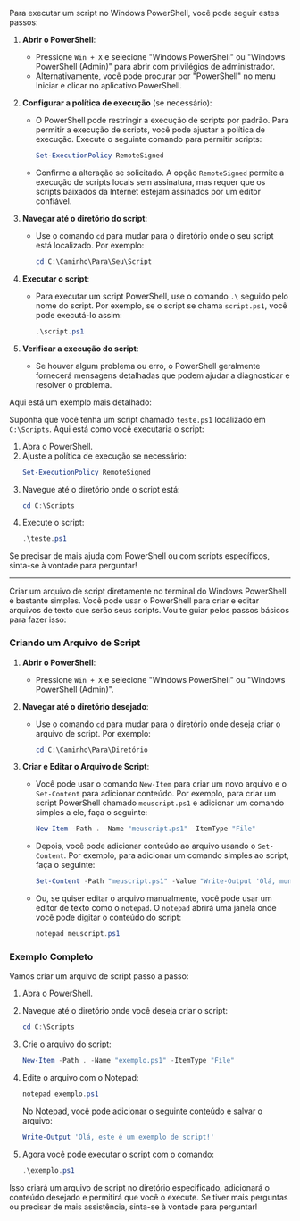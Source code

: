 Para executar um script no Windows PowerShell, você pode seguir estes passos:

1. **Abrir o PowerShell**:
   - Pressione `Win + X` e selecione "Windows PowerShell" ou "Windows PowerShell (Admin)" para abrir com privilégios de administrador.
   - Alternativamente, você pode procurar por "PowerShell" no menu Iniciar e clicar no aplicativo PowerShell.

2. **Configurar a política de execução** (se necessário):
   - O PowerShell pode restringir a execução de scripts por padrão. Para permitir a execução de scripts, você pode ajustar a política de execução. Execute o seguinte comando para permitir scripts:
     ```powershell
     Set-ExecutionPolicy RemoteSigned
     ```
   - Confirme a alteração se solicitado. A opção `RemoteSigned` permite a execução de scripts locais sem assinatura, mas requer que os scripts baixados da Internet estejam assinados por um editor confiável.

3. **Navegar até o diretório do script**:
   - Use o comando `cd` para mudar para o diretório onde o seu script está localizado. Por exemplo:
     ```powershell
     cd C:\Caminho\Para\Seu\Script
     ```

4. **Executar o script**:
   - Para executar um script PowerShell, use o comando `.\` seguido pelo nome do script. Por exemplo, se o script se chama `script.ps1`, você pode executá-lo assim:
     ```powershell
     .\script.ps1
     ```

5. **Verificar a execução do script**:
   - Se houver algum problema ou erro, o PowerShell geralmente fornecerá mensagens detalhadas que podem ajudar a diagnosticar e resolver o problema.

Aqui está um exemplo mais detalhado:

Suponha que você tenha um script chamado `teste.ps1` localizado em `C:\Scripts`. Aqui está como você executaria o script:

1. Abra o PowerShell.
2. Ajuste a política de execução se necessário:
   ```powershell
   Set-ExecutionPolicy RemoteSigned
   ```
3. Navegue até o diretório onde o script está:
   ```powershell
   cd C:\Scripts
   ```
4. Execute o script:
   ```powershell
   .\teste.ps1
   ```

Se precisar de mais ajuda com PowerShell ou com scripts específicos, sinta-se à vontade para perguntar!


-------------------------------------------------------

Criar um arquivo de script diretamente no terminal do Windows PowerShell é bastante simples. Você pode usar o PowerShell para criar e editar arquivos de texto que serão seus scripts. Vou te guiar pelos passos básicos para fazer isso:

### Criando um Arquivo de Script

1. **Abrir o PowerShell**:
   - Pressione `Win + X` e selecione "Windows PowerShell" ou "Windows PowerShell (Admin)".

2. **Navegar até o diretório desejado**:
   - Use o comando `cd` para mudar para o diretório onde deseja criar o arquivo de script. Por exemplo:
     ```powershell
     cd C:\Caminho\Para\Diretório
     ```

3. **Criar e Editar o Arquivo de Script**:
   - Você pode usar o comando `New-Item` para criar um novo arquivo e o `Set-Content` para adicionar conteúdo. Por exemplo, para criar um script PowerShell chamado `meuscript.ps1` e adicionar um comando simples a ele, faça o seguinte:

     ```powershell
     New-Item -Path . -Name "meuscript.ps1" -ItemType "File"
     ```

   - Depois, você pode adicionar conteúdo ao arquivo usando o `Set-Content`. Por exemplo, para adicionar um comando simples ao script, faça o seguinte:

     ```powershell
     Set-Content -Path "meuscript.ps1" -Value "Write-Output 'Olá, mundo!'"
     ```

   - Ou, se quiser editar o arquivo manualmente, você pode usar um editor de texto como o `notepad`. O `notepad` abrirá uma janela onde você pode digitar o conteúdo do script:

     ```powershell
     notepad meuscript.ps1
     ```

### Exemplo Completo

Vamos criar um arquivo de script passo a passo:

1. Abra o PowerShell.
2. Navegue até o diretório onde você deseja criar o script:
   ```powershell
   cd C:\Scripts
   ```
3. Crie o arquivo do script:
   ```powershell
   New-Item -Path . -Name "exemplo.ps1" -ItemType "File"
   ```
4. Edite o arquivo com o Notepad:
   ```powershell
   notepad exemplo.ps1
   ```
   No Notepad, você pode adicionar o seguinte conteúdo e salvar o arquivo:
   ```powershell
   Write-Output 'Olá, este é um exemplo de script!'
   ```

5. Agora você pode executar o script com o comando:
   ```powershell
   .\exemplo.ps1
   ```

Isso criará um arquivo de script no diretório especificado, adicionará o conteúdo desejado e permitirá que você o execute. Se tiver mais perguntas ou precisar de mais assistência, sinta-se à vontade para perguntar!
